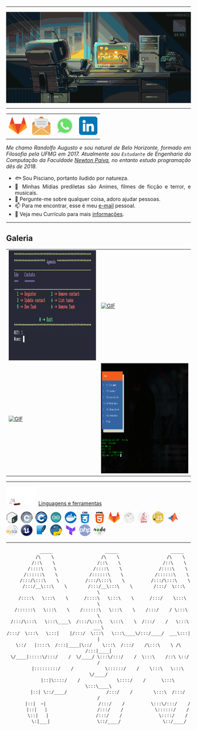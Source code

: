 <!DOCTYPE html>


-----

<div align="center">
<img align="center" alt="Header" src="./image/banner.gif">
</div>

-----

<div align="center">
<table>
<tr>
 <td align="center" colspan="11"></td>
</tr> 
<tr>
<td><a href="https://gitlab.com/randolfo-15" target="_blank"><img src="./image/icon/gitlab.png" width="50px" height="50px"/></a>
</td>
<td><a href="mailto:ragnifico@yahoo.com.br" target="_blank" ><img src="./image/icon/email.png" width="50px" height="50px"/></a>
</td>
<td><a href="https://wa.me/5531981059465" target="_blank"><img src="./image/icon/zap.png" width="50px" height="50px"/></a>
</td>

<td><a href="https://www.linkedin.com/in/randolfo-augusto-gonçalves" target="_blank" ><img src="./image/icon/linkedin.png" width="50px" height="50px"/></a>
</td>

</tr>
<tr>
 <td align="center" colspan="11"></td>
</tr> 
</table>
</div>


</div>
<div align="justify">
<i> Me chamo Randolfo Augusto e sou natural de Belo Horizonte, formado em Filosofia pela UFMG em 2017. Atualmente sou <code>Estudante</code> de Engenharia da Computação da Faculdade <a href="https://newtonpaiva.br/" target="_blank">Newton Paiva</a>, no entanto estudo programação dês de 2018</a>.</i><br/>



- 🐟   Sou Pisciano, portanto iludido por natureza. 
- 🧙   Minhas Mídias prediletas são Animes, filmes de ficção e terror, e musicais. 
- 💬   Pergunte-me sobre qualquer coisa, adoro ajudar pessoas.
- 📫   Para me encontrar, esse é meu  <a href="mailto:ragnifico@yahoo.com.br" target="_blank" >e-mail</a> pessoal.
- 📄   Veja meu Currículo para mais [informações]().

</div>

-----

## Galeria

<div align="center">
<table>
<tr>

<td><a href="https://github.com/randolfo-15/Agenda_CLI" target="_blank" ><img alt="GIF" src="./image/galery/agenda_exe.gif" width="350px" height="300px"/></a>
</td>


<td><a href="https://github.com/randolfo-15/Lotofacil_GUI" target="_blank" ><img alt="GIF" src="./image/galery/loto.gif" width="350px" height="300px"/></a>
</td>

</tr>    

<tr>

<td><a href="https://github.com/randolfo-15/Types" target="_blank" ><img alt="GIF" src="./image/galery/types.gif" width="350px" height="300px"/></a>
</td>

<td><a href="https://github.com/randolfo-15/Mosaicos" target="_blank" ><img alt="GIF" src="./image/galery/mosaicos.gif" width="350px" height="300px"/></a>
</td>

</tr>

</table>
</div>


-----

<div>

<img  width="80px" height="50px" alt="GIF" src="./image/icon/tools.gif"/>&nbsp; <u> Linguagens e ferramentas </u>
 

<code><img height="32" src="./image/icon/bash.png"/></code>&nbsp; 
<code><img height="32" src="./image/icon/c.png"/></code>&nbsp; 
<code><img height="32" src="./image/icon/cpp.png"/></code>&nbsp; 
<code><img height="32" src="./image/icon/arduino.png"/></code>&nbsp; 
<code><img height="32" src="./image/icon/docker.png"/></code>&nbsp; 
<code><img height="32" src="./image/icon/css.png"/></code>&nbsp; 
<code><img height="32" src="./image/icon/html-5.png"/></code>&nbsp; 
<code><img height="32" src="./image/icon/gitlab.png"/></code>&nbsp; 
<code><img height="32" src="./image/icon/go-lang.png"/></code>&nbsp; 
<code><img height="32" src="./image/icon/java.png"/></code>&nbsp; 
<code><img height="32" src="./image/icon/javascript.png"/></code>&nbsp; 
<code><img height="32" src="./image/icon/matlab.png"/></code>&nbsp; 
<code><img height="32" src="./image/icon/mysql.png"/></code>&nbsp; 
<code><img height="32" src="./image/icon/unreal.png"/></code>&nbsp; 
<code><img height="32" src="./image/icon/sqlite.png"/></code>&nbsp; 
<code><img height="32" src="./image/icon/pitao.png"/></code>&nbsp; 
<code><img height="32" src="./image/icon/terraform.png"/></code>&nbsp; 
<code><img height="32" src="./image/icon/php.png"/></code>&nbsp; 
<code><img height="32" src="./image/icon/nodejs.png"/></code>&nbsp; 

</div>

-----

<div align="center">

```text
          _____                    _____                    _____
         /\    \                  /\    \                  /\    \
        /::\    \                /::\    \                /::\    \
       /::::\    \              /::::\    \              /::::\    \
      /::::::\    \            /::::::\    \            /::::::\    \
     /:::/\:::\    \          /:::/\:::\    \          /:::/\:::\    \
    /:::/__\:::\    \        /:::/__\:::\    \        /:::/  \:::\    \
   /::::\   \:::\    \      /::::\   \:::\    \      /:::/    \:::\    \
  /::::::\   \:::\    \    /::::::\   \:::\    \    /:::/    / \:::\    \
 /:::/\:::\   \:::\____\  /:::/\:::\   \:::\    \  /:::/    /   \:::\ ___\
/:::/  \:::\   \:::|    |/:::/  \:::\   \:::\____\/:::/____/  ___\:::|    |
\::/   |::::\  /:::|____|\::/    \:::\  /:::/    /\:::\    \ /\  /:::|____|
 \/____|:::::\/:::/    /  \/____/ \:::\/:::/    /  \:::\    /::\ \::/    /
       |:::::::::/    /            \::::::/    /    \:::\   \:::\ \/____/
       |::|\::::/    /              \::::/    /      \:::\   \:::\____\
       |::| \::/____/               /:::/    /        \:::\  /:::/    /
       |::|  ~|                    /:::/    /          \:::\/:::/    /
       |::|   |                   /:::/    /            \::::::/    /
       \::|   |                  /:::/    /              \::::/    /
        \:|___|                  \::/____/                \::/____/


```                                        

</div>


